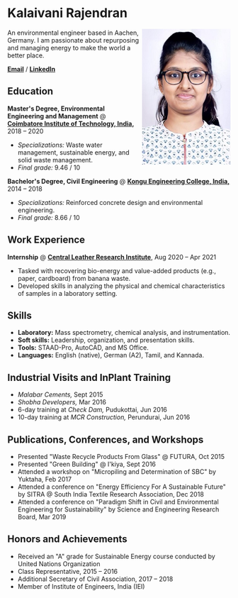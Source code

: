 # Kalaivani Rajendran
<img align="right" width="200" src="/assets/images/krajendran.jpg" title="Kalaivani Rajendran">
An environmental engineer based in Aachen, Germany. I am passionate about repurposing and managing energy to make the world a better place.

[**Email**](kalairajendran13@gmail.com) / [**LinkedIn**](https://www.linkedin.com/in/kalairajendran/)

## Education
**Master's Degree, Environmental Engineering and Management** @ [**Coimbatore Institute of Technology, India,**](https://www.cit.edu.in/) 2018 – 2020
 * *Specializations:* Waste water management, sustainable energy, and solid waste management.
 * *Final grade:* 9.46 / 10

**Bachelor's Degree, Civil Engineering** @ [**Kongu Engineering College, India,**](https://kongu.ac.in/) 2014 – 2018
  * *Specializations:* Reinforced concrete design and environmental engineering.
  * *Final grade:* 8.66 / 10

## Work Experience
**Internship** @ [**Central Leather Research Institute**,](https://www.clri.org/) Aug 2020 – Apr 2021
  * Tasked with recovering bio-energy and value-added products (e.g., paper, cardboard) from banana waste.
  * Developed skills in analyzing the physical and chemical characteristics of samples in a laboratory setting.

## Skills
* **Laboratory:** Mass spectrometry, chemical analysis, and instrumentation.
* **Soft skills:** Leadership, organization, and presentation skills.
* **Tools:** STAAD-Pro, AutoCAD, and MS Office.
* **Languages:** English (native), German (A2), Tamil, and Kannada.

## Industrial Visits and InPlant Training
* *Malabar Cements,* Sept 2015
* *Shobha Developers,* Mar 2016
* 6-day training at *Check Dam,* Pudukottai, Jun 2016
* 10-day training at *MCR Construction,* Perundurai, Jun 2016

## Publications, Conferences, and Workshops
* Presented "Waste Recycle Products From Glass" @ FUTURA, Oct 2015
* Presented "Green Building" @ I'kiya, Sept 2016
* Attended a workshop on "Micropiling and Determination of SBC" by Yuktaha, Feb 2017
* Attended a conference on "Energy Efficiency For A Sustainable Future" by SITRA @ South India Textile Research Association, Dec 2018
* Attended a conference on "Paradigm Shift in Civil and Environmental Engineering for Sustainability" by Science and Engineering Research Board, Mar 2019

## Honors and Achievements
* Received an "A" grade for Sustainable Energy course conducted by United Nations Organization
* Class Representative, 2015 – 2016
* Additional Secretary of Civil Association, 2017 – 2018
* Member of Institute of Engineers, India (IEI)
